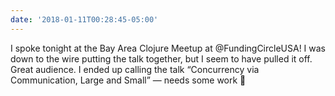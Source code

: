 ```yaml
---
date: '2018-01-11T00:28:45-05:00'
---
```

I spoke tonight at the Bay Area Clojure Meetup at @FundingCircleUSA! I was down to the wire putting the talk together, but I seem to have pulled it off. Great audience. I ended up calling the talk “Concurrency via Communication, Large and Small” — needs some work 😬
